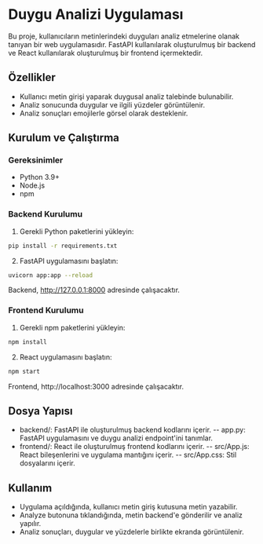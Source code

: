 # Duygu Analizi Uygulaması

Bu proje, kullanıcıların metinlerindeki duyguları analiz etmelerine olanak tanıyan bir web uygulamasıdır. FastAPI kullanılarak oluşturulmuş bir backend ve React kullanılarak oluşturulmuş bir frontend içermektedir.

## Özellikler

- Kullanıcı metin girişi yaparak duygusal analiz talebinde bulunabilir.
- Analiz sonucunda duygular ve ilgili yüzdeler görüntülenir.
- Analiz sonuçları emojilerle görsel olarak desteklenir.

## Kurulum ve Çalıştırma

### Gereksinimler

- Python 3.9+
- Node.js
- npm

### Backend Kurulumu

1. Gerekli Python paketlerini yükleyin:

```bash
pip install -r requirements.txt
```

2. FastAPI uygulamasını başlatın:

```bash
uvicorn app:app --reload
```

Backend, http://127.0.0.1:8000 adresinde çalışacaktır.

### Frontend Kurulumu

1. Gerekli npm paketlerini yükleyin:

```bash
npm install
```

2. React uygulamasını başlatın:

```bash
npm start
```

Frontend, http://localhost:3000 adresinde çalışacaktır.

## Dosya Yapısı

- backend/: FastAPI ile oluşturulmuş backend kodlarını içerir.
-- app.py: FastAPI uygulamasını ve duygu analizi endpoint'ini tanımlar.
- frontend/: React ile oluşturulmuş frontend kodlarını içerir.
-- src/App.js: React bileşenlerini ve uygulama mantığını içerir.
-- src/App.css: Stil dosyalarını içerir.

## Kullanım

- Uygulama açıldığında, kullanıcı metin giriş kutusuna metin yazabilir.
- Analyze butonuna tıklandığında, metin backend'e gönderilir ve analiz yapılır.
- Analiz sonuçları, duygular ve yüzdelerle birlikte ekranda görüntülenir.

